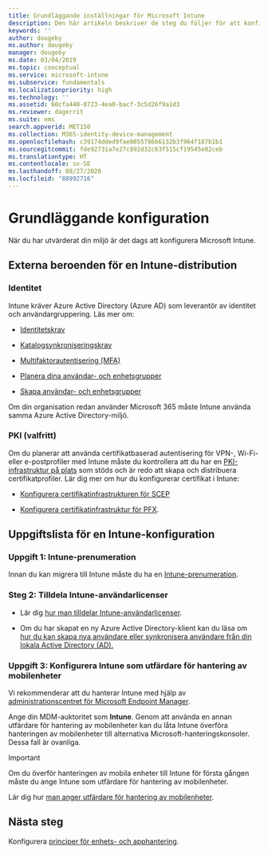 ```yaml
---
title: Grundläggande inställningar för Microsoft Intune
description: Den här artikeln beskriver de steg du följer för att konfigurera Microsoft Intune.
keywords: ''
author: dougeby
ms.author: dougeby
manager: dougeby
ms.date: 03/04/2019
ms.topic: conceptual
ms.service: microsoft-intune
ms.subservice: fundamentals
ms.localizationpriority: high
ms.technology: ''
ms.assetid: 60cfa440-0723-4ea0-bacf-3c5d26f9a1d3
ms.reviewer: dagerrit
ms.suite: ems
search.appverid: MET150
ms.collection: M365-identity-device-management
ms.openlocfilehash: c39174dded9fae0055786b6132b3f964f187b1b1
ms.sourcegitcommit: fde92731a7e27c892d32c63f515cf19545e02ceb
ms.translationtype: HT
ms.contentlocale: sv-SE
ms.lasthandoff: 08/27/2020
ms.locfileid: "88992716"
---
```

# <a name="basic-setup"></a>Grundläggande konfiguration

När du har utvärderat din miljö är det dags att konfigurera Microsoft Intune.

## <a name="external-dependencies-for-an-intune-deployment"></a>Externa beroenden för en Intune-distribution

### <a name="identity"></a>Identitet

Intune kräver Azure Active Directory (Azure AD) som leverantör av identitet och användargruppering. Läs mer om:

- [Identitetskrav](/azure/active-directory/active-directory-hybrid-identity-design-considerations-overview#design-considerations-overview)

- [Katalogsynkroniseringskrav](/azure/active-directory/active-directory-hybrid-identity-design-considerations-directory-sync-requirements)

- [Multifaktorautentisering (MFA)](/azure/active-directory/authentication/concept-mfa-howitworks)

- [Planera dina användar- och enhetsgrupper](users-add.md)

- [Skapa användar- och enhetsgrupper](groups-get-started.md)

Om din organisation redan använder Microsoft 365 måste Intune använda samma Azure Active Directory-miljö.

### <a name="pki-optional"></a>PKI (valfritt)

Om du planerar att använda certifikatbaserad autentisering för VPN-, Wi-Fi- eller e-postprofiler med Intune måste du kontrollera att du har en [PKI-infrastruktur på plats](../protect/certificates-configure.md) som stöds och är redo att skapa och distribuera certifikatprofiler. Lär dig mer om hur du konfigurerar certifikat i Intune:

- [Konfigurera certifikatinfrastrukturen för SCEP](/intune/certificates-scep-configure)

- [Konfigurera certifikatinfrastruktur för PFX](/intune/certficates-pfx-configure).

## <a name="task-list-for-an-intune-setup"></a>Uppgiftslista för en Intune-konfiguration

### <a name="task-1-intune-subscription"></a>Uppgift 1: Intune-prenumeration

Innan du kan migrera till Intune måste du ha en [Intune-prenumeration](account-sign-up.md).

### <a name="task-2-assign-intune-user-licenses"></a>Steg 2: Tilldela Intune-användarlicenser

- Lär dig [hur man tilldelar Intune-användarlicenser](licenses-assign.md).

- Om du har skapat en ny Azure Active Directory-klient kan du läsa om [hur du kan skapa nya användare eller synkronisera användare från din lokala Active Directory (AD).](/azure/active-directory/connect/active-directory-aadconnect)

### <a name="task-3-set-your-mdm-authority-to-intune"></a>Uppgift 3: Konfigurera Intune som utfärdare för hantering av mobilenheter

Vi rekommenderar att du hanterar Intune med hjälp av [administrationscentret för Microsoft Endpoint Manager](https://go.microsoft.com/fwlink/?linkid=2109431).

Ange din MDM-auktoritet som **Intune**. Genom att använda en annan utfärdare för hantering av mobilenheter kan du låta Intune överföra hanteringen av mobilenheter till alternativa Microsoft-hanteringskonsoler. Dessa fall är ovanliga.

> [!IMPORTANT]
> Om du överför hanteringen av mobila enheter till Intune för första gången måste du ange Intune som utfärdare för hantering av mobilenheter.

Lär dig hur [man anger utfärdare för hantering av mobilenheter](mdm-authority-set.md).

## <a name="next-step"></a>Nästa steg

Konfigurera [principer för enhets- och apphantering](migration-guide-configure-policies.md).